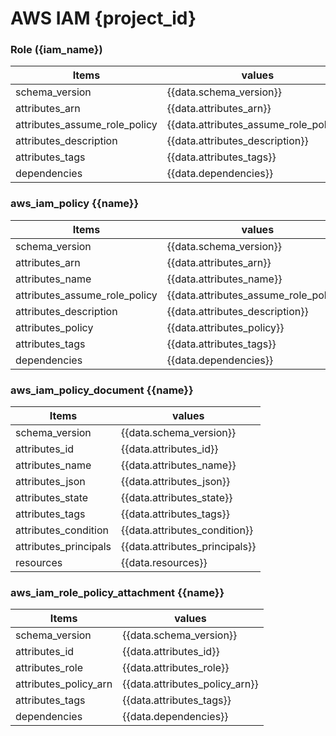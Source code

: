 # AWS IAM {project_id}  

### Role ({iam_name})  

| Items                         | values                                 |
| ----------------------------- | -------------------------------------- |
| schema_version                | {{data.schema_version}}                |
| attributes_arn                | {{data.attributes_arn}}                |
| attributes_assume_role_policy | {{data.attributes_assume_role_policy}} |
| attributes_description        | {{data.attributes_description}}        |
| attributes_tags               | {{data.attributes_tags}}               |
| dependencies                  | {{data.dependencies}}                  |

### aws_iam_policy {{name}}

| Items                         | values                                 |
| ----------------------------- | -------------------------------------- |
| schema_version                | {{data.schema_version}}                |
| attributes_arn                | {{data.attributes_arn}}                |
| attributes_name               | {{data.attributes_name}}               |
| attributes_assume_role_policy | {{data.attributes_assume_role_policy}} |
| attributes_description        | {{data.attributes_description}}        |
| attributes_policy             | {{data.attributes_policy}}             |
| attributes_tags               | {{data.attributes_tags}}               |
| dependencies                  | {{data.dependencies}}                  |

### aws_iam_policy_document {{name}}

| Items                 | values                         |
| --------------------- | ------------------------------ |
| schema_version        | {{data.schema_version}}        |
| attributes_id         | {{data.attributes_id}}         |
| attributes_name       | {{data.attributes_name}}       |
| attributes_json       | {{data.attributes_json}}       |
| attributes_state      | {{data.attributes_state}}      |
| attributes_tags       | {{data.attributes_tags}}       |
| attributes_condition  | {{data.attributes_condition}}  |
| attributes_principals | {{data.attributes_principals}} |
| resources             | {{data.resources}}             |

### aws_iam_role_policy_attachment {{name}}
| Items                 | values                         |
| --------------------- | ------------------------------ |
| schema_version        | {{data.schema_version}}        |
| attributes_id         | {{data.attributes_id}}         |
| attributes_role       | {{data.attributes_role}}       |
| attributes_policy_arn | {{data.attributes_policy_arn}} |
| attributes_tags       | {{data.attributes_tags}}       |
| dependencies          | {{data.dependencies}}          |
